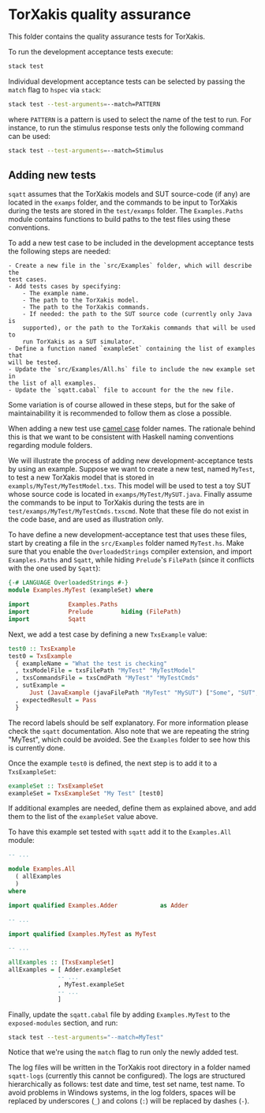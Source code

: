 # TorXakis quality assurance

This folder contains the quality assurance tests for TorXakis.

To run the development acceptance tests execute:

```sh
stack test
```

Individual development acceptance tests can be selected by passing the `match`
flag to `hspec` via `stack`:

```sh
stack test --test-arguments=--match=PATTERN
```

where `PATTERN` is a pattern is used to select the name of the test to run. For
instance, to run the stimulus response tests only the following command can be
used:

```sh
stack test --test-arguments=--match=Stimulus
```

## Adding new tests

`sqatt` assumes that the TorXakis models and SUT source-code (if any) are
located in the `examps` folder, and the commands to be input to TorXakis during
the tests are stored in the `test/examps` folder. The `Examples.Paths` module
contains functions to build paths to the test files using these conventions.

To add a new test case to be included in the development acceptance tests the
following steps are needed:

    - Create a new file in the `src/Examples` folder, which will describe the
    test cases.
    - Add tests cases by specifying:
        - The example name.
        - The path to the TorXakis model.
        - The path to the TorXakis commands.
        - If needed: the path to the SUT source code (currently only Java is
        supported), or the path to the TorXakis commands that will be used to
        run TorXakis as a SUT simulator.
    - Define a function named `exampleSet` containing the list of examples that
    will be tested.
    - Update the `src/Examples/All.hs` file to include the new example set in
    the list of all examples.
    - Update the `sqatt.cabal` file to account for the the new file.

Some variation is of course allowed in these steps, but for the sake of
maintainability it is recommended to follow them as close a possible.

When adding a new test
use [camel case](https://en.wikipedia.org/wiki/Camel_case) folder names. The
rationale behind this is that we want to be consistent with Haskell naming
conventions regarding module folders.

We will illustrate the process of adding new development-acceptance tests by
using an example. Suppose we want to create a new test, named `MyTest`, to test
a new TorXakis model that is stored in `exampls/MyTest/MyTestModel.txs`. This model will be
used to test a toy SUT whose source code is located in `examps/MyTest/MySUT.java`.
Finally assume the commands to be input to TorXakis during the tests are in
`test/examps/MyTest/MyTestCmds.txscmd`. Note that these file do not exist in the code
base, and are used as illustration only.

To have define a new development-acceptance test that uses these files, start
by creating a file in the `src/Examples` folder named `MyTest.hs`. Make sure
that you enable the `OverloadedStrings` compiler extension, and import
`Examples.Paths` and `Sqatt`, while hiding `Prelude`'s `FilePath` (since it
conflicts with the one used by `Sqatt`):

```haskell
{-# LANGUAGE OverloadedStrings #-}
module Examples.MyTest (exampleSet) where

import           Examples.Paths
import           Prelude        hiding (FilePath)
import           Sqatt
```

Next, we add a test case by defining a new `TxsExample` value:

```haskell
test0 :: TxsExample
test0 = TxsExample
  { exampleName = "What the test is checking"
  , txsModelFile = txsFilePath "MyTest" "MyTestModel"
  , txsCommandsFile = txsCmdPath "MyTest" "MyTestCmds"
  , sutExample = 
      Just (JavaExample (javaFilePath "MyTest" "MySUT") ["Some", "SUT", "Args"])
  , expectedResult = Pass
  }

```

The record labels should be self explanatory. For more information please check
the `sqatt` documentation. Also note that we are repeating the string "MyTest",
which could be avoided. See the `Examples` folder to see how this is currently
done.

Once the example `test0` is defined, the next step is to add it to a
`TxsExampleSet`:

```haskell
exampleSet :: TxsExampleSet
exampleSet = TxsExampleSet "My Test" [test0]
```

If additional examples are needed, define them as explained above, and add them
to the list of the `exampleSet` value above.

To have this example set tested with `sqatt` add it to the `Examples.All`
module:

```haskell
-- ...

module Examples.All
  ( allExamples
  )
where

import qualified Examples.Adder            as Adder

-- ...

import qualified Examples.MyTest as MyTest

-- ...

allExamples :: [TxsExampleSet]
allExamples = [ Adder.exampleSet
              -- ...
              , MyTest.exampleSet
              -- ...
              ]
```

Finally, update the `sqatt.cabal` file by adding `Examples.MyTest` to the
`exposed-modules` section, and run:

```sh
stack test --test-arguments="--match=MyTest"
```

Notice that we're using the `match` flag to run only the newly added test.

The log files will be written in the TorXakis root directory in a folder named
`sqatt-logs` (currently this cannot be configured). The logs are structured
hierarchically as follows: test date and time, test set name, test name. To
avoid problems in Windows systems, in the log folders, spaces will be replaced
by underscores (`_`) and colons (`:`) will be replaced by dashes (`-`).
